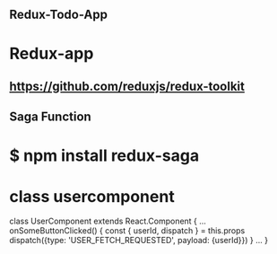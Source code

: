 ## Redux-Todo-App

# Redux-app

## https://github.com/reduxjs/redux-toolkit

## Saga Function

# $ npm install redux-saga

# class usercomponent

class UserComponent extends React.Component {
  ...
  onSomeButtonClicked() {
    const { userId, dispatch } = this.props
    dispatch({type: 'USER_FETCH_REQUESTED', payload: {userId}})
  }
  ...
}